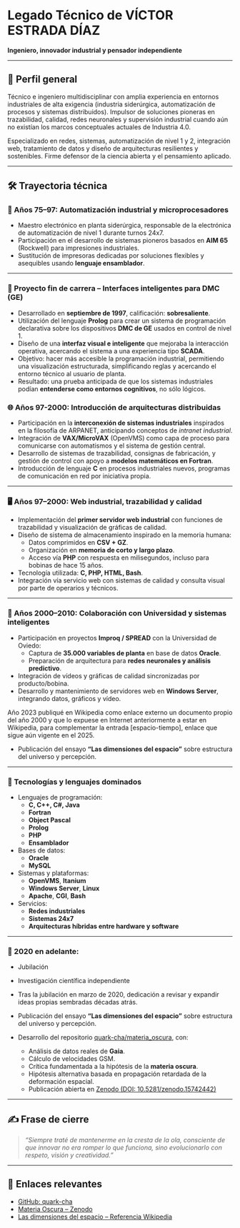 # Legado Técnico de VÍCTOR ESTRADA DÍAZ

**Ingeniero, innovador industrial y pensador independiente**

---

## 📌 Perfil general

Técnico e ingeniero multidisciplinar con amplia experiencia en entornos industriales de alta exigencia (industria siderúrgica, automatización de procesos y sistemas distribuidos). Impulsor de soluciones pioneras en trazabilidad, calidad, redes neuronales y supervisión industrial cuando aún no existían los marcos conceptuales actuales de Industria 4.0. 

Especializado en redes, sistemas, automatización de nivel 1 y 2, integración web, tratamiento de datos y diseño de arquitecturas resilientes y sostenibles. Firme defensor de la ciencia abierta y el pensamiento aplicado.

---

## 🛠️ Trayectoria técnica

### 🧲 Años 75–97: Automatización industrial y microprocesadores

- Maestro electrónico en planta siderúrgica, responsable de la electrónica de automatización de nivel 1 durante turnos 24x7.
- Participación en el desarrollo de sistemas pioneros basados en **AIM 65** (Rockwell) para impresiones industriales.
- Sustitución de impresoras dedicadas por soluciones flexibles y asequibles usando **lenguaje ensamblador**.

---

### 🧪 Proyecto fin de carrera – Interfaces inteligentes para DMC (GE)

- Desarrollado en **septiembre de 1997**, calificación: **sobresaliente**.
- Utilización del lenguaje **Prolog** para crear un sistema de programación declarativa sobre los dispositivos **DMC de GE** usados en control de nivel 1.
- Diseño de una **interfaz visual e inteligente** que mejoraba la interacción operativa, acercando el sistema a una experiencia tipo **SCADA**.
- Objetivo: hacer más accesible la programación industrial, permitiendo una visualización estructurada, simplificando reglas y acercando el entorno técnico al usuario de planta.
- Resultado: una prueba anticipada de que los sistemas industriales podían **entenderse como entornos cognitivos**, no sólo lógicos.



### 🌐 Años 97-2000: Introducción de arquitecturas distribuidas

- Participación en la **interconexión de sistemas industriales** inspirados en la filosofía de ARPANET, anticipando conceptos de *intranet industrial*.
- Integración de **VAX/MicroVAX** (OpenVMS) como capa de proceso para comunicarse con automatismos y el sistema de gestión central.
- Desarrollo de sistemas de trazabilidad, consignas de fabricación, y gestión de control con apoyo a **modelos matemáticos en Fortran**.
- Introducción de lenguaje **C** en procesos industriales nuevos, programas de comunicación en red por iniciativa propia.

---

### 🖥️ Años 97–2000: Web industrial, trazabilidad y calidad

- Implementación del **primer servidor web industrial** con funciones de trazabilidad y visualización de gráficas de calidad.
- Diseño de sistema de almacenamiento inspirado en la memoria humana:
  - Datos comprimidos en **CSV + GZ**.
  - Organización en **memoria de corto y largo plazo**.
  - Acceso vía **PHP** con respuesta en milisegundos, incluso para bobinas de hace 15 años.
- Tecnología utilizada: **C, PHP, HTML, Bash**.
- Integración vía servicio web con sistemas de calidad y consulta visual por parte de operarios y técnicos.

---

### 🧠 Años 2000–2010: Colaboración con Universidad y sistemas inteligentes

- Participación en proyectos **Improq / SPREAD** con la Universidad de Oviedo:
  - Captura de **35.000 variables de planta** en base de datos **Oracle**.
  - Preparación de arquitectura para **redes neuronales y análisis predictivo**.
- Integración de vídeos y gráficas de calidad sincronizadas por producto/bobina.
- Desarrollo y mantenimiento de servidores web en **Windows Server**, integrando datos, gráficos y vídeo.

Año 2023 publiqué en Wikipedia como enlace externo un documento propio del año 2000 y que lo expuese en Internet anteriormente a estar en Wikipedia, para complementar la entrada [espacio-tiempo], enlace que sigue aún vigente en el 2025.
- Publicación del ensayo **“Las dimensiones del espacio”** sobre estructura del universo y percepción.

---

### 💾 Tecnologías y lenguajes dominados

- Lenguajes de programación:
  - **C, C++, C#, Java**
  - **Fortran**
  - **Object Pascal**
  - **Prolog**
  - **PHP**
  - **Ensamblador**
- Bases de datos:
  - **Oracle**
  - **MySQL**
- Sistemas y plataformas:
  - **OpenVMS**, **Itanium**
  - **Windows Server**, **Linux**
  - **Apache**, **CGI**, **Bash**
- Servicios:
  - **Redes industriales**
  - **Sistemas 24x7**
  - **Arquitecturas híbridas entre hardware y software**

---

### 🔬 2020 en adelante: 
- Jubilación
- Investigación científica independiente

- Tras la jubilación en marzo de 2020, dedicación a revisar y expandir ideas propias sembradas décadas atrás.
- Publicación del ensayo **“Las dimensiones del espacio”** sobre estructura del universo y percepción.
- Desarrollo del repositorio [quark-cha/materia_oscura](https://github.com/quark-cha/materia_oscura), con:
  - Análisis de datos reales de **Gaia**.
  - Cálculo de velocidades GSM.
  - Crítica fundamentada a la hipótesis de la **materia oscura**.
  - Hipótesis alternativa basada en propagación retardada de la deformación espacial.
  - Publicación abierta en [Zenodo (DOI: 10.5281/zenodo.15742442)](https://doi.org/10.5281/zenodo.15742442)

---

## ✍️ Frase de cierre

> *“Siempre traté de mantenerme en la cresta de la ola, consciente de que innovar no era romper lo que funciona, sino evolucionarlo con respeto, visión y creatividad.”*

---

## 🔗 Enlaces relevantes

- [GitHub: quark-cha](https://github.com/quark-cha)
- [Materia Oscura – Zenodo](https://doi.org/10.5281/zenodo.15742442)
- [Las dimensiones del espacio – Referencia Wikipedia](https://es.wikipedia.org/wiki/Espacio-tiempo#Enlaces_externos)


